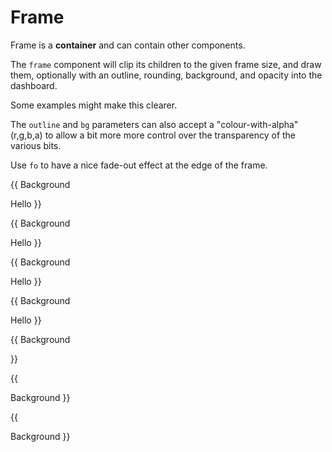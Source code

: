 
# Frame

Frame is a __container__ and can contain other components.

The `frame` component will clip its children to the given frame size, and
draw them, optionally with an outline, rounding, background, and opacity into the dashboard.

Some examples might make this clearer.

The `outline` and `bg` parameters can also accept a "colour-with-alpha" (r,g,b,a) to allow a bit more
more control over the transparency of the various bits.

Use `fo` to have a nice fade-out effect at the edge of the frame.

{{
<component type="text" size="64">Background</component>
<frame width="100" height="100">
  <component type="text">Hello</component>
</frame>
}}

{{
<component type="text" size="64">Background</component>
<frame width="100" height="100" cr="50">
  <component type="text">Hello</component>
</frame>
}}

{{
<component type="text" size="64">Background</component>
<frame width="100" height="100" cr="50" bg="255,255,0" opacity="0.6">
  <component type="text">Hello</component>
</frame>
}}

{{
<component type="text" size="64">Background</component>
<frame width="100" height="100" cr="50" outline="255,0,0">
  <component type="text">Hello</component>
</frame>
}}

{{
<component type="text" size="64">Background</component>
<frame width="100" height="100" cr="50" outline="255,0,0">
  <component type="journey_map" size="100"/>
</frame>
}}


{{
<frame width="600" height="100" bg="255,255,255">
    <component type="text" size="64">Background</component>
    <frame width="100" height="100" cr="50" fo="20">
      <component type="journey_map" size="100"/>
    </frame>
</frame>
}}


{{
<frame width="200" height="200" bg="255,255,255">
    <component type="text" size="64">Background</component>
    <frame width="200" height="200" cr="10" fo="40" opacity="0.6">
      <component type="journey_map" size="200"/>
    </frame>
</frame>
}}

